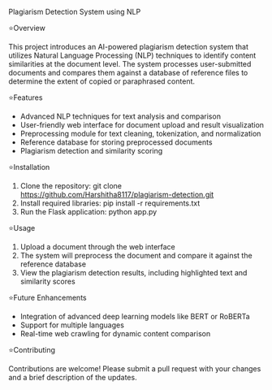 Plagiarism Detection System using NLP

⭐Overview

This project introduces an AI-powered plagiarism detection system that utilizes Natural Language Processing (NLP) techniques to identify content similarities at the document level. The system processes user-submitted documents and compares them against a database of reference files to determine the extent of copied or paraphrased content.

⭐Features

- Advanced NLP techniques for text analysis and comparison
- User-friendly web interface for document upload and result visualization
- Preprocessing module for text cleaning, tokenization, and normalization
- Reference database for storing preprocessed documents
- Plagiarism detection and similarity scoring

⭐Installation

1. Clone the repository: git clone https://github.com/Harshitha8117/plagiarism-detection.git
2. Install required libraries: pip install -r requirements.txt
3. Run the Flask application: python app.py

⭐Usage

1. Upload a document through the web interface
2. The system will preprocess the document and compare it against the reference database
3. View the plagiarism detection results, including highlighted text and similarity scores

⭐Future Enhancements

- Integration of advanced deep learning models like BERT or RoBERTa
- Support for multiple languages
- Real-time web crawling for dynamic content comparison

⭐Contributing

Contributions are welcome! Please submit a pull request with your changes and a brief description of the updates.

